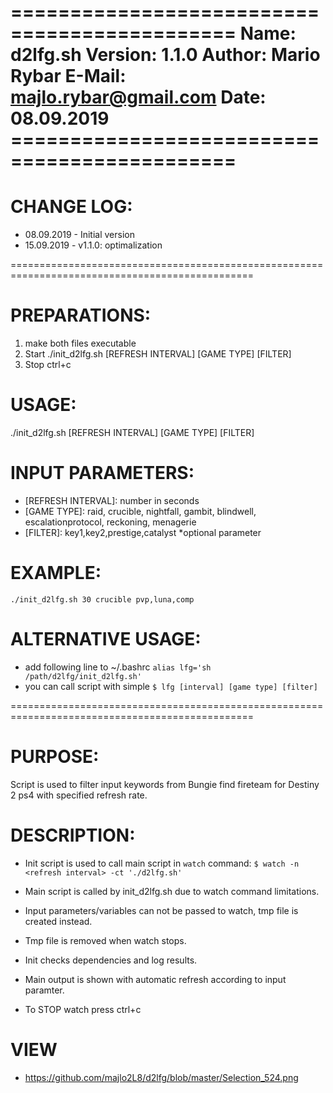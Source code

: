 =============================================
Name:         d2lfg.sh
Version:      1.1.0
Author:       Mario Rybar
E-Mail:       majlo.rybar@gmail.com
Date:         08.09.2019 =============================================
====================================================
# CHANGE LOG:
  - 08.09.2019 - Initial version
  - 15.09.2019 - v1.1.0: optimalization

================================================================================================
# PREPARATIONS:
  1. make both files executable
  2. Start ./init_d2lfg.sh [REFRESH INTERVAL] [GAME TYPE] [FILTER]
  3. Stop ctrl+c

# USAGE:
  ./init_d2lfg.sh [REFRESH INTERVAL] [GAME TYPE] [FILTER]

# INPUT PARAMETERS:
- [REFRESH INTERVAL]: number in seconds
- [GAME TYPE]: raid, crucible, nightfall, gambit, blindwell, escalationprotocol, reckoning, menagerie
- [FILTER]: key1,key2,prestige,catalyst   *optional parameter

# EXAMPLE:
  `./init_d2lfg.sh 30 crucible pvp,luna,comp`

# ALTERNATIVE USAGE:
  - add following line to ~/.bashrc
  `alias lfg='sh /path/d2lfg/init_d2lfg.sh'`
  - you can call script with simple 
  `$ lfg [interval] [game type] [filter]`

================================================================================================
# PURPOSE:
  Script is used to filter input keywords from Bungie find fireteam for Destiny 2 ps4 with specified refresh rate.

# DESCRIPTION:
  - Init script is used to call main script in `watch` command:
    `$ watch -n <refresh interval> -ct './d2lfg.sh'`

  - Main script is called by init_d2lfg.sh due to watch command limitations.
  - Input parameters/variables can not be passed to watch, tmp file is created instead.
  - Tmp file is removed when watch stops.
  - Init checks dependencies and log results.
  - Main output is shown with automatic refresh according to input paramter.
  - To STOP watch press ctrl+c

# VIEW
  - https://github.com/majlo2L8/d2lfg/blob/master/Selection_524.png

